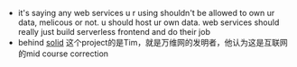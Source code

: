 - it's saying any web services u r using shouldn't be allowed to own ur data, melicous or not. u should host ur own data. web services should really just build serverless frontend and do their job
- behind [solid](https://learnsolid.cn) 这个project的是Tim，就是万维网的发明者，他认为这是互联网的mid course correction
